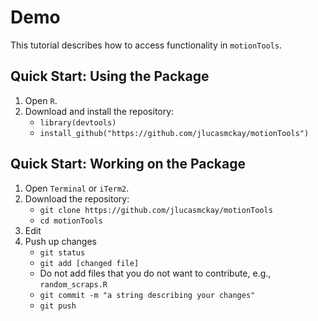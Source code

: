 Demo
====================================
This tutorial describes how to access functionality in `motionTools`.

## Quick Start: Using the Package
1. Open `R`.
2. Download and install the repository:
	* `library(devtools)` 
	* `install_github("https://github.com/jlucasmckay/motionTools")` 

## Quick Start: Working on the Package
1. Open `Terminal` or `iTerm2`.
2. Download the repository:
	* `git clone https://github.com/jlucasmckay/motionTools`
	* `cd motionTools`
3. Edit
4. Push up changes
	* `git status` 
	* `git add [changed file]` 
	* Do not add files that you do not want to contribute, e.g., `random_scraps.R`
	* `git commit -m "a string describing your changes"` 
	* `git push` 
